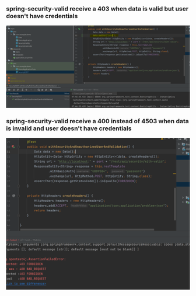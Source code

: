 ### spring-security-valid receive a 403 when data is valid but user doesn't have credentials 

![valid-entity](/valid-data.PNG)

### spring-security-valid receive a 400 instead of 4503 when data is invalid and user doesn't have credentials 

![valid entity](/invalid-data.PNG)
